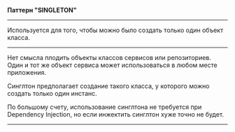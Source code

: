 **Паттерн "SINGLETON"**
***
Используется для того, чтобы можно было создать только один объект класса.
***
Нет смысла плодить объекты классов сервисов или репозиториев. Один и тот же объект сервиса может использоваться
в любом месте приложения.

Синглтон предполагает создание такого класса, у которого можно создать только один инстанс.

По большому счету, использование синглтона не требуется при Dependency Injection,
но если инжектить синглтон хуже точно не будет. 
***
